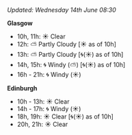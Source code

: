 *Updated: Wednesday 14th June 08:30*

**Glasgow**

* 10h, 11h: :sunny: Clear
* 12h: :partly_sunny: Partly Cloudy [:sunny: as of 10h]
* 13h: :partly_sunny: Partly Cloudy [:cyclone:(:sunny:) as of 10h]
* 14h, 15h: :cyclone: Windy (:partly_sunny:) [:cyclone:(:sunny:) as of 10h]
* 16h - 21h: :cyclone: Windy (:sunny:)

**Edinburgh**

* 10h - 13h: :sunny: Clear
* 14h - 17h: :cyclone: Windy (:sunny:)
* 18h, 19h: :sunny: Clear [:cyclone:(:sunny:) as of 10h]
* 20h, 21h: :sunny: Clear
